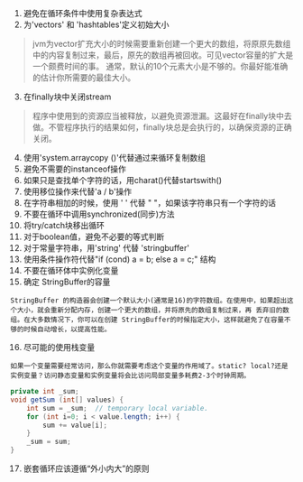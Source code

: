1. 避免在循环条件中使用复杂表达式
2. 为'vectors' 和 'hashtables'定义初始大小 
> jvm为vector扩充大小的时候需要重新创建一个更大的数组，将原原先数组中的内容复制过来，最后，原先的数组再被回收。可见vector容量的扩大是一个颇费时间的事。 
通常，默认的10个元素大小是不够的。你最好能准确的估计你所需要的最佳大小。
3. 在finally块中关闭stream 
>程序中使用到的资源应当被释放，以避免资源泄漏。这最好在finally块中去做。不管程序执行的结果如何，finally块总是会执行的，以确保资源的正确关闭。
4. 使用'system.arraycopy ()'代替通过来循环复制数组
5. 避免不需要的instanceof操作
6. 如果只是查找单个字符的话，用charat()代替startswith() 
7. 使用移位操作来代替'a / b'操作 
8. 在字符串相加的时候，使用 ' ' 代替 " "，如果该字符串只有一个字符的话 
9. 不要在循环中调用synchronized(同步)方法 
10. 将try/catch块移出循环 
11. 对于boolean值，避免不必要的等式判断 
12. 对于常量字符串，用'string' 代替 'stringbuffer' 
13. 使用条件操作符代替"if (cond) a = b; else a = c;" 结构 
14. 不要在循环体中实例化变量 
15. 确定 StringBuffer的容量
```
StringBuffer 的构造器会创建一个默认大小(通常是16)的字符数组。在使用中，如果超出这个大小，就会重新分配内存，创建一个更大的数组，并将原先的数组复制过来，再 丢弃旧的数组。在大多数情况下，你可以在创建 StringBuffer的时候指定大小，这样就避免了在容量不够的时候自动增长，以提高性能。
```
16. 尽可能的使用栈变量
```
如果一个变量需要经常访问，那么你就需要考虑这个变量的作用域了。static? local?还是实例变量？访问静态变量和实例变量将会比访问局部变量多耗费2-3个时钟周期。
```
```java
private int _sum;
void getSum (int[] values) {
    int sum = _sum;  // temporary local variable.
    for (int i=0; i < value.length; i++) {
        sum += value[i];
    }
    _sum = sum;
}
```
17. 嵌套循环应该遵循“外小内大”的原则